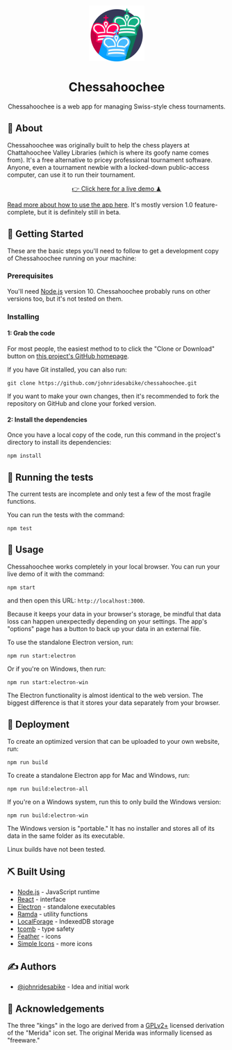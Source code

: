 <div align="center">
<img alt="Logo" src="graphics-src/icon_inkscape.svg" height="128" width="128" />
<h1>Chessahoochee</h1>
</div>

<p align="center">Chessahoochee is a web app for managing Swiss-style chess tournaments.</p>

## 🧐 About

Chessahoochee was originally built to help the chess players at Chattahoochee Valley Libraries (which is where its goofy name comes from). It's a free alternative to pricey professional tournament software. Anyone, even a tournament newbie with a locked-down public-access computer, can use it to run their tournament.

<p align="center"><a href="https://johnridesa.bike/chessahoochee/">👉 Click here for a live demo ♟</a></p>

[Read more about how to use the app here](https://johnridesa.bike/software/chessahoochee/). It's mostly version 1.0 feature-complete, but it is definitely still in beta.

## 🏁 Getting Started

These are the basic steps you'll need to follow to get a development copy of Chessahoochee running on your machine:

### Prerequisites

You'll need [Node.js](https://nodejs.org/) version 10. Chessahoochee probably runs on other versions too, but it's not tested on them.

### Installing

#### 1: Grab the code

For most people, the easiest method to to click the "Clone or Download" button on [this project's GitHub homepage](https://github.com/johnridesabike/chessahoochee).

If you have Git installed, you can also run:
```
git clone https://github.com/johnridesabike/chessahoochee.git
```

If you want to make your own changes, then it's recommended to fork the repository on GitHub and clone your forked version.

#### 2: Install the dependencies

Once you have a local copy of the code, run this command in the project's directory to install its dependencies:
```
npm install
```

## 🔧 Running the tests

The current tests are incomplete and only test a few of the most fragile functions.

You can run the tests with the command:
```
npm test
```

## 🎈 Usage

Chessahoochee works completely in your local browser. You can run your live demo of it with the command:
```
npm start
```
and then open this URL: `http://localhost:3000`.

Because it keeps your data in your browser's storage, be mindful that data loss can happen unexpectedly depending on your settings. The app's "options" page has a button to back up your data in an external file.

To use the standalone Electron version, run:
```
npm run start:electron
```
Or if you're on Windows, then run:
```
npm run start:electron-win
```
The Electron functionality is almost identical to the web version. The biggest difference is that it stores your data separately from your browser.

## 🚀 Deployment 

To create an optimized version that can be uploaded to your own website, run:

```
npm run build
```

To create a standalone Electron app for Mac and Windows, run: 
```
npm run build:electron-all
```

If you're on a Windows system, run this to only build the Windows version:
```
npm run build:electron-win
```


The Windows version is "portable." It has no installer and stores all of its data in the same folder as its executable.

Linux builds have not been tested.

## ⛏️ Built Using

- [Node.js](https://nodejs.org/en/) - JavaScript runtime
- [React](https://reactjs.org/) - interface
- [Electron](https://electronjs.org/) - standalone executables
- [Ramda](https://ramdajs.com/) - utility functions
- [LocalForage](https://localforage.github.io/localForage/) - IndexedDB storage
- [tcomb](https://github.com/gcanti/tcomb) - type safety
- [Feather](https://feathericons.com/) - icons
- [Simple Icons](http://simpleicons.org/) - more icons

## ✍️ Authors

- [@johnridesabike](https://github.com/johnridesabike) - Idea and initial work

## 🎉 Acknowledgements 

The three "kings" in the logo are derived from a [GPLv2+](https://www.gnu.org/licenses/gpl-2.0.txt) licensed derivation of the "Merida" icon set. The original Merida was informally licensed as "freeware."
